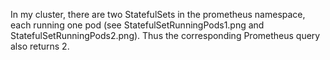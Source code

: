 In my cluster, there are two StatefulSets in the prometheus namespace, each running one pod (see StatefulSetRunningPods1.png and StatefulSetRunningPods2.png). Thus the corresponding Prometheus query also returns 2.